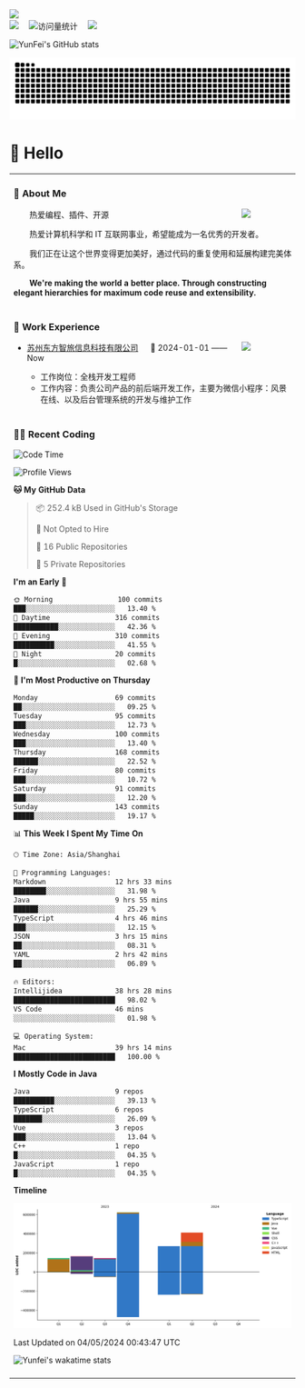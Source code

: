   <!-- dynamic typing effect 动态打字效果 -->
  <div>
    <a href="http://yunfei.plus">
      <img src="https://readme-typing-svg.demolab.com?font=Fira+Code&pause=1000&width=435&lines=console.log(%22Hello%2C%20World%22);祝您今天愉快!&center=true&size=27" />
    </a>
  </div>

  <div>
    <a href="http://yunfei.plus/"><img src="https://img.shields.io/badge/Website-博客-8c36db" /></a>&emsp;
    <!-- visitor -->
    <img src="https://komarev.com/ghpvc/?username=yunfeidog&label=Views&color=orange&style=flat" alt="访问量统计" />&emsp;
    <!-- wakatime -->    
    <a href="https://wakatime.com/@yunfeidog"><img src="https://wakatime.com/badge/user/42d0678c-368b-448b-9a77-5d21c5b55352.svg" /></a>
  </div>

![YunFei's GitHub stats](https://github-readme-stats.vercel.app/api?username=yunfeidog)

![snake](./dist/github-contribution-grid-snake.svg)

#  🙋 Hello

<table>


<tr><td>

### 🤺 About Me

<img align="right" width="88" src="https://cdn.jsdelivr.net/gh/yunfeidog/yunfeidog/assets/images/jobs.png" />

<p>&emsp;&emsp;热爱编程、插件、开源</p>
<p>&emsp;&emsp;热爱计算机科学和 IT 互联网事业，希望能成为一名优秀的开发者。</p>
<p>&emsp;&emsp;我们正在让这个世界变得更加美好，通过代码的重复使用和延展构建完美体系。</p>
<p>&emsp;&emsp;<strong>We're making the world a better place. Through constructing elegant hierarchies for maximum code reuse and extensibility.</strong></p>

</td></tr> 

<tr><td>

### 🏢 Work Experience

<img align="right" width="88" src="https://cdn.jsdelivr.net/gh/yunfeidog/yunfeidog/assets/images/yuanze.png" />

- [苏州东方智旅信息科技有限公司](http://www.leyoobao.com/) &emsp; 📌 2024-01-01 —— Now

    - 工作岗位：全栈开发工程师
    - 工作内容：负责公司产品的前后端开发工作，主要为微信小程序：风景在线、以及后台管理系统的开发与维护工作


</td></tr>

<tr><td>

### 👩‍💻 Recent Coding
<!--START_SECTION:waka-->
![Code Time](http://img.shields.io/badge/Code%20Time-1%2C060%20hrs%2018%20mins-blue)

![Profile Views](http://img.shields.io/badge/Profile%20Views-225-blue)

**🐱 My GitHub Data** 

> 📦 252.4 kB Used in GitHub's Storage 
 > 
> 🚫 Not Opted to Hire
 > 
> 📜 16 Public Repositories 
 > 
> 🔑 5 Private Repositories 
 > 
**I'm an Early 🐤** 

```text
🌞 Morning                100 commits         ███░░░░░░░░░░░░░░░░░░░░░░   13.40 % 
🌆 Daytime                316 commits         ███████████░░░░░░░░░░░░░░   42.36 % 
🌃 Evening                310 commits         ██████████░░░░░░░░░░░░░░░   41.55 % 
🌙 Night                  20 commits          █░░░░░░░░░░░░░░░░░░░░░░░░   02.68 % 
```
📅 **I'm Most Productive on Thursday** 

```text
Monday                   69 commits          ██░░░░░░░░░░░░░░░░░░░░░░░   09.25 % 
Tuesday                  95 commits          ███░░░░░░░░░░░░░░░░░░░░░░   12.73 % 
Wednesday                100 commits         ███░░░░░░░░░░░░░░░░░░░░░░   13.40 % 
Thursday                 168 commits         ██████░░░░░░░░░░░░░░░░░░░   22.52 % 
Friday                   80 commits          ███░░░░░░░░░░░░░░░░░░░░░░   10.72 % 
Saturday                 91 commits          ███░░░░░░░░░░░░░░░░░░░░░░   12.20 % 
Sunday                   143 commits         █████░░░░░░░░░░░░░░░░░░░░   19.17 % 
```


📊 **This Week I Spent My Time On** 

```text
🕑︎ Time Zone: Asia/Shanghai

💬 Programming Languages: 
Markdown                 12 hrs 33 mins      ████████░░░░░░░░░░░░░░░░░   31.98 % 
Java                     9 hrs 55 mins       ██████░░░░░░░░░░░░░░░░░░░   25.29 % 
TypeScript               4 hrs 46 mins       ███░░░░░░░░░░░░░░░░░░░░░░   12.15 % 
JSON                     3 hrs 15 mins       ██░░░░░░░░░░░░░░░░░░░░░░░   08.31 % 
YAML                     2 hrs 42 mins       ██░░░░░░░░░░░░░░░░░░░░░░░   06.89 % 

🔥 Editors: 
Intellijidea             38 hrs 28 mins      █████████████████████████   98.02 % 
VS Code                  46 mins             ░░░░░░░░░░░░░░░░░░░░░░░░░   01.98 % 

💻 Operating System: 
Mac                      39 hrs 14 mins      █████████████████████████   100.00 % 
```

**I Mostly Code in Java** 

```text
Java                     9 repos             ██████████░░░░░░░░░░░░░░░   39.13 % 
TypeScript               6 repos             ███████░░░░░░░░░░░░░░░░░░   26.09 % 
Vue                      3 repos             ███░░░░░░░░░░░░░░░░░░░░░░   13.04 % 
C++                      1 repo              █░░░░░░░░░░░░░░░░░░░░░░░░   04.35 % 
JavaScript               1 repo              █░░░░░░░░░░░░░░░░░░░░░░░░   04.35 % 
```



**Timeline**

![Lines of Code chart](https://raw.githubusercontent.com/yunfeidog/yunfeidog/main/assets/bar_graph.png)


 Last Updated on 04/05/2024 00:43:47 UTC
<!--END_SECTION:waka-->

![Yunfei's wakatime stats](https://github-readme-stats.vercel.app/api/wakatime?username=yunfeidog)

</td></tr>




<tr><td>

